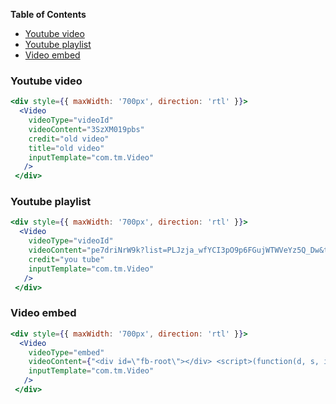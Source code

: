 <!-- START doctoc generated TOC please keep comment here to allow auto update -->
<!-- DON'T EDIT THIS SECTION, INSTEAD RE-RUN doctoc TO UPDATE -->
**Table of Contents**

- [Youtube video](#youtube-video)
- [Youtube playlist](#youtube-playlist)
- [Video embed](#video-embed)

<!-- END doctoc generated TOC please keep comment here to allow auto update -->

### Youtube video<a name="youtube-video"></a>
```jsx
<div style={{ maxWidth: '700px', direction: 'rtl' }}>
  <Video
    videoType="videoId"
    videoContent="3SzXM019pbs"
    credit="old video"
    title="old video"
    inputTemplate="com.tm.Video"
   />
 </div>
```

### Youtube playlist<a name="youtube-playlist"></a>
```jsx
<div style={{ maxWidth: '700px', direction: 'rtl' }}>
  <Video
    videoType="videoId"
    videoContent="pe7driNrW9k?list=PLJzja_wfYCI3pO9p6FGujWTWVeYz5Q_Dw&t=1"
    credit="you tube"
    inputTemplate="com.tm.Video"
   />
 </div>
```

### Video embed<a name="video-embed"></a>
```jsx
<div style={{ maxWidth: '700px', direction: 'rtl' }}>
  <Video
    videoType="embed"
    videoContent={"<div id=\"fb-root\"></div> <script>(function(d, s, id) { var js, fjs = d.getElementsByTagName(s)[0]; if (d.getElementById(id)) return; js = d.createElement(s); js.id = id; js.src = \"//connect.facebook.net/en_US/sdk.js#xfbml=1&version=v2.3\"; fjs.parentNode.insertBefore(js, fjs);}(document, 'script', 'facebook-jssdk'));</script> <div class=\"fb-video\" data-allowfullscreen=\"true\" data-href=\"https://www.facebook.com/haaretz/videos/10153264819942520/\"> <div class=\"fb-xfbml-parse-ignore\"> <blockquote cite=\"/haaretz/videos/10153264819942520/\"> <a href=\"/haaretz/videos/10153264819942520/\"></a><p>אחרי שצופים בסרטון המטורף שצולם באוורסט, מבינים מדוע מדובר באסון הכבד בהיסטוריה של ההר. לסרטון המלא והדרמטי שתיעד את אימת המטיילים ועדכונים שוטפים מנפאל, שם ממשיכים להתברר מימדי ההרס http://htz.li/2g9</p>Posted by ‎<a href=\"https://www.facebook.com/haaretz\">Haaretz הארץ</a>‎ on Sunday, April 26, 2015 </blockquote> </div> </div>"}
    inputTemplate="com.tm.Video"
   />
 </div>
```
